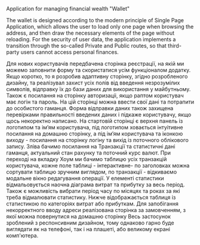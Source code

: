 Application for managing financial wealth "Wallet"

The wallet is designed according to the modern principle of Single Page Application, which allows the user to load only one page when browsing the address, and then draw the necessary elements of the page without reloading. For the security of user data, the application implements a transition through the so-called Private and Public routes, so that third-party users cannot access personal finances.

Для нових користувачів передбачена сторінка реєстрації, на якій ми можемо
заповнити форму та скористатися усім функціоналом додатку. Якщо коротко, то я
розробив адаптивну сторінку, згідно розробленого дизайну, та реалізувал захист
усіх полів від введення незрозумілих символів, відправку їх до бази даних для
використання у майбутньому. Також є посилання на сторінку авторизаціі, якщо
раптом користувач має логін та пароль. На цій сторінці можна ввести свої дані та
потрапити до особистого гаманця. Форма відправки даних також захищена
перевірками правильності введених даних і підкаже користувачу, якщо щось
некоректно написано. На стартовій сторінці є верхня панель із логотипом та ім’ям
користувача, під логотипом ховається інтуітивне посилання на домашню сторінку, а
під ім’ям користувача та іконкою виходу - посилання на сторінку логіну та вихід
із поточного облікового запису. Зліва бачимо посилання на Транзакції та
статистичні дані гаманця, актуальний стан рахунку та поточний курс валют. При
переході на вкладку Хоум ми бачимо таблицю усіх транзакцій користувача, кожне
поле таблиці - інтерактивне- по заголовках можна сортувати таблицю зручним
виглядом, по транзакції - відкиваємо модальне вікно редагування операції. У
елементі статистики відмальовується наочна діаграма витрат та прибутку за весь
період. Також є можливість вибрати період часу по місяцях та роках за які треба
відмалювати статистику. Нижче відображається таблиця із статистикою по
категоріях витрат або прибуткам. Для запобігання некорректного вводу адреси
реалізована сторінка за замовченням, з якої можна повернутися на домашню
сторінку Весь застосунок зроблений з респонсивним дизайном, тому однаково гарно
буде виглядати як на телефоні, так і на плашеті, або великому екрані комп'ютера.
